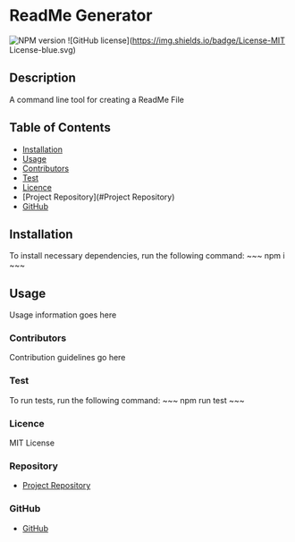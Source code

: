 # **ReadMe Generator**
   ![NPM version](https://img.shields.io/badge/npm-6.14.4-green)
      ![GitHub license](https://img.shields.io/badge/License-MIT License-blue.svg)

## Description
    
  A command line tool for creating a ReadMe File

## Table of Contents
  - [Installation](#Installation)
  - [Usage](#Usage)
  - [Contributors](#Contributors)
  - [Test](#Tests)
  - [Licence](#Licence)
  - [Project Repository](#Project Repository)
  - [GitHub](#GitHub)
    
## Installation

  To install necessary dependencies, run the following command:
    ~~~
    npm i
    ~~~
          

## Usage 
    
  Usage information goes here

### Contributors
   
  Contribution guidelines go here
   
### Test

  To run tests, run the following command:
    ~~~
    npm run test
    ~~~
    
### Licence
    
  MIT License
    
### Repository
    
  - [Project Repository](mloibner)
  
### GitHub
    
  - [GitHub](m.loibner@hotmail.com)

 
